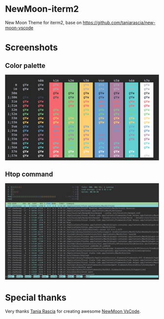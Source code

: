 # NewMoon-iterm2
New Moon Theme for iterm2, base on https://github.com/taniarascia/new-moon-vscode

# Screenshots
## Color palette
![Color palette](https://github.com/WindSoilder/NewMoon-iterm2/blob/master/imgs/color_palette.png)

## Htop command
![Htop](https://github.com/WindSoilder/NewMoon-iterm2/blob/master/imgs/screenshot.png)

# Special thanks
Very thanks [Tania Rascia](https://github.com/taniarascia) for creating awesome [NewMoon VsCode](https://github.com/taniarascia/new-moon-vscode).
